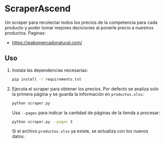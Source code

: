 # ScraperAscend

Un scraper para recolectar todos los precios de la competencia para cada producto y poder tomar mejores deciciones al ponerle precio a nuestros productos.
Paginas:
- https://wakomercadonatural.com/

## Uso

1. Instala las dependencias necesarias:

   ```bash
   pip install -r requirements.txt
   ```
   
2. Ejecuta el scraper para obtener los precios. Por defecto se analiza solo la primera página y se guarda la información en `productos.xlsx`:


   ```bash
   python scraper.py
   ```

   Usa `--pages` para indicar la cantidad de páginas de la tienda a procesar:

   ```bash
   python scraper.py --pages 3
   ```

   Si el archivo `productos.xlsx` ya existe, se actualiza con los nuevos datos.

